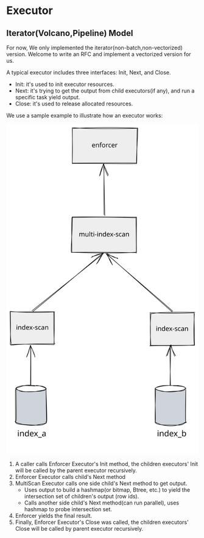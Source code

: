 # Executor

## Iterator(Volcano,Pipeline) Model

For now, We only implemented the iterator(non-batch,non-vectorized) version. Welcome to write an RFC and implement a vectorized version for us.

A typical executor includes three interfaces: Init, Next, and Close.

- Init: it's used to init executor resources.
- Next: it's trying to get the output from child executors(if any), and run a specific task yield output. 
- Close: it's used to release allocated resources.



We use a sample example to illustrate how an executor works:

![executor overview](./assets/executor_overview.svg)

1. A caller calls Enforcer Executor's Init method, the children executors' Init will be called by the parent executor recursively.
2. Enforcer Executor calls child's Next method
3. MultiScan Executor calls one side child's Next method to get output.
    - Uses output to build a hashmap(or bitmap, Btree, etc.) to yield the intersection set of children's output (row ids).
    - Calls another side child's Next method(can run parallel), uses hashmap to probe intersection set.
4. Enforcer yields the final result.
5. Finally, Enforcer Executor's Close was called, the children executors' Close will be called by parent executor recursively.
